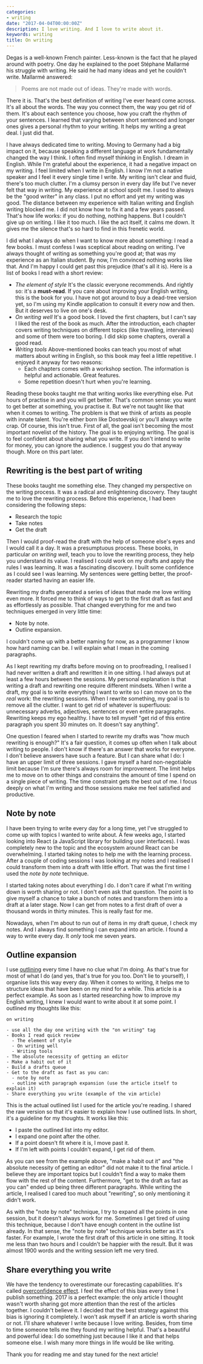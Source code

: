 ```yaml
---
categories:
- writing
date: "2017-04-04T00:00:00Z"
description: I love writing. And I love to write about it.
keywords: writing
title: On writing
---
```


Degas is a well-known French painter. Less-known is the fact that he played
around with poetry. One day he explained to the poet Stéphane Mallarmé his
struggle with writing. He said he had many ideas and yet he couldn't write.
Mallarmé answered:

> Poems are not made out of ideas. They're made with words.

There it is. That's the best definition of writing I've ever heard come across.
It's all about the words. The way you connect them, the way you get rid of them.
It's about each sentence you choose, how you craft the rhythm of your sentences.
I learned that varying between short sentenced and longer ones gives a personal
rhythm to your writing. It helps my writing a great deal. I just did that.

I have always dedicated time to writing. Moving to Germany had a big impact on
it, because speaking a different language at work fundamentally changed the
way I think. I often find myself thinking in English. I dream in English.
While I'm grateful about the experience, it had a negative impact on my
writing. I feel limited when I write in English. I know I'm not a native
speaker and I feel it every single time I write. My writing isn't clear and
fluid, there's too much clutter. I'm a clumsy person in every day life but
I've never felt that way in writing. My experience at school spoilt me. I used
to always be the "good writer" in any class. I put no effort and yet my
writing was good. The distance between my experience with Italian writing and
English writing blocked me. I did not know how to fix it and a few years
passed. That's how life works: if you do nothing, nothing happens. But I
couldn't give up on writing. I like it too much. I like the act itself, it
calms me down. It gives me the silence that's so hard to find in this frenetic
world.

I did what I always do when I want to know more about something: I read a few
books. I must confess I was sceptical about reading on writing. I've always
thought of writing as something you're good at; that was my experience as an
Italian student. By now, I'm convinced nothing works like that. And I'm happy I
could get past this prejudice (that's all it is). Here is a list of books I
read with a short review:

- *The element of style* It's the classic everyone recommends. And rightly so:
  it's a **must-read**. If you care about improving your English writing, this
  is the book for you. I have not got around to buy a dead-tree version yet, so
  I'm using my Kindle application to consult it every now and then. But it
  deserves to live on one's desk.
- *On writing well* It's a good book. I loved the first chapters, but I can't
  say I liked the rest of the book as much. After the introduction, each chapter
  covers writing techniques on different topics (like travelling, interviews)
  and some of them were too boring. I did skip some chapters, overall a good
  read.
- *Writing tools*  Above-mentioned books can teach you most of what matters
  about writing in English, so this book may feel a little repetitive. I enjoyed
  it anyway for two reasons:
  - Each chapters comes with a workshop section. The information is helpful and
    actionable. Great features.
  - Some repetition doesn't hurt when you're learning.

Reading these books taught me that writing works like everything else. Put
hours of practise in and you will get better. That's common sense: you want to
get better at something, you practise it. But we're not taught like that when
it comes to writing. The problem is that we think of artists as people with
innate talent. You're either born like Dostoevskij or you'll always write
crap. Of course, this isn't true. First of all, the goal isn't becoming the
most important novelist of the history. The goal is to enjoying writing. The
goal is to feel confident about sharing what you write. If you don't intend to
write for money, you can ignore the audience. I suggest you do that anyway
though. More on this part later.

## Rewriting is the best part of writing

These books taught me something else. They changed my perspective on the
writing process. It was a radical and enlightening discovery. They taught me
to love the rewriting process. Before this experience, I had been considering
the following steps:

- Research the topic
- Take notes
- Get the draft

Then I would proof-read the draft with the help of someone else's eyes and I
would call it a day. It was a presumptuous process. These books, in particular
*on writing well*, teach you to love the rewriting process, they help you
understand its value. I realised I could work on my drafts and apply the rules I
was learning. It was a fascinating discovery. I built some confidence as I could
see I was learning. My sentences were getting better, the proof-reader started
having an easier life.

Rewriting my drafts generated a series of ideas that made me love writing even
more. It forced me to think of ways to get to the first draft as fast and as
effortlessly as possible. That changed everything for me and two techniques
emerged in very little time:

- Note by note.
- Outline expansion.

I couldn't come up with a better naming for now, as a programmer I know how hard
naming can be. I will explain what I mean in the coming paragraphs.

As I kept rewriting my drafts before moving on to proofreading, I realised I had
never written a draft and rewritten it in one sitting. I had always put at least
a few hours between the sessions. My personal explanation is that writing a
draft and rewriting one require different mindsets. When I write a draft, my
goal is to write everything I want to write so I can move on to the _real_ work:
the rewriting sessions. When I rewrite something, my goal is to remove all the
clutter. I want to get rid of whatever is superfluous: unnecessary adverbs,
adjectives, sentences or even entire paragraphs. Rewriting keeps my ego healthy.
I have to tell myself "get rid of this entire paragraph you spent 30 minutes on.
It doesn't say anything".

One question I feared when I started to rewrite my drafts was "how much
rewriting is enough?" It's a fair question, it comes up often when I talk about
writing to people. I don't know if there's an answer that works for everyone. I
don't believe answers have such a feature. But I can share what I do: I have an
upper limit of three sessions. I gave myself a hard non-negotiable limit because
I'm sure there's always room for improvement. The limit helps me to move on to
other things and constrains the amount of time I spend on a single piece of
writing. The time constraint gets the best out of me. I focus deeply on what I'm
writing and those sessions make me feel satisfied and productive.

## Note by note

I have been trying to write every day for a long time, yet I've struggled to
come up with topics I wanted to write about. A few weeks ago, I started looking
into React (a JavaScript library for building user interfaces). I was completely
new to the topic and the ecosystem around React can be overwhelming. I started
taking notes to help me with the learning process. After a couple of coding
sessions I was looking at my notes and I realised I could transform them into a
draft with little effort. That was the first time I used the _note by note_
technique.

I started taking notes about everything I do. I don't care if what I'm writing
down is worth sharing or not. I don't even ask that question. The point is to
give myself a chance to take a bunch of notes and transform them into a draft at
a later stage. Now I can get from notes to a first draft of over a thousand
words in thirty minutes. This is really fast for me.

Nowadays, when I'm about to run out of items in my draft queue, I check my
notes. And I always find something I can expand into an article. I found a way
to write every day. It _only_ took me seven years.

## Outline expansion

I use [outlining](https://en.wikipedia.org/wiki/Outline_(list)) every time I
have no clue what I'm doing. As that's true for most of what I do (and yes,
that's true for you too. Don't lie to yourself), I organise lists this way every
day. When it comes to writing, it helps me to structure ideas that have been on
my mind for a while. This article is a perfect example. As soon as I started
researching how to improve my English writing, I knew I would want to write
about it at some point. I outlined my thoughts like this:

```
on writing

- use all the day one writing with the "on writing" tag
- Books I read quick review
  - The element of style
  - On writing well
  - Writing tools
- The absolute necessity of getting an editor
- Make a habit out of it
- Build a drafts queue
- Get to the draft as fast as you can:
  - note by note
  - outline with paragraph expansion (use the article itself to explain it)
- Share everything you write (example of the vim article)
```

This is the actual outlined list I used for the article you're reading. I shared
the raw version so that it's easier to explain how I use outlined lists. In
short, it's a guideline for my thoughts. It works like this:

- I paste the outlined list into my editor.
- I expand one point after the other.
- If a point doesn't fit where it is, I move past it.
- If I'm left with points I couldn't expand, I get rid of them.

As you can see from the example above, "make a habit out it" and "the absolute
necessity of getting an editor" did not make it to the final article. I believe
they are important topics but I couldn't find a way to make them flow with the
rest of the content. Furthermore, "get to the draft as fast as you can" ended up
being three different paragraphs. While writing the article, I realised I cared
too much about "rewriting", so only mentioning it didn't work.

As with the "note by note" technique, I try to expand all the points in one
session, but it doesn't always work for me. Sometimes I get tired of using this
technique, because I don't have enough content in the outline list already. In
that sense, the "note by note" technique works better as it's faster. For
example, I wrote the first draft of this article in one sitting. It took me less
than two hours and I couldn't be happier with the result. But it was almost
1900 words and the writing session left me very tired.

## Share everything you write

We have the tendency to overestimate our forecasting capabilities. It's called
[overconfidence effect](https://en.wikipedia.org/wiki/Overconfidence_effect). I
feel the effect of this bias every time I publish something. 2017 is a perfect
example: the only article I thought wasn't worth sharing got more attention than
the rest of the articles together. I couldn't believe it. I decided that the
best strategy against this bias is ignoring it completely. I won't ask myself if
an article is worth sharing or not. I'll share whatever I write because I love
writing. Besides, from time to time someone tells me they found my writing
helpful. That's a beautiful and powerful idea: I do something just because I
like it and that helps someone else. I wish many more things in life would be
like writing.

Thank you for reading me and stay tuned for the next article!
